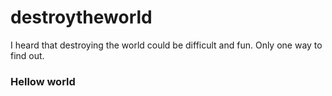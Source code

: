 # destroytheworld
I heard that destroying the world could be difficult and fun. Only one way to find out.

### Hellow world
